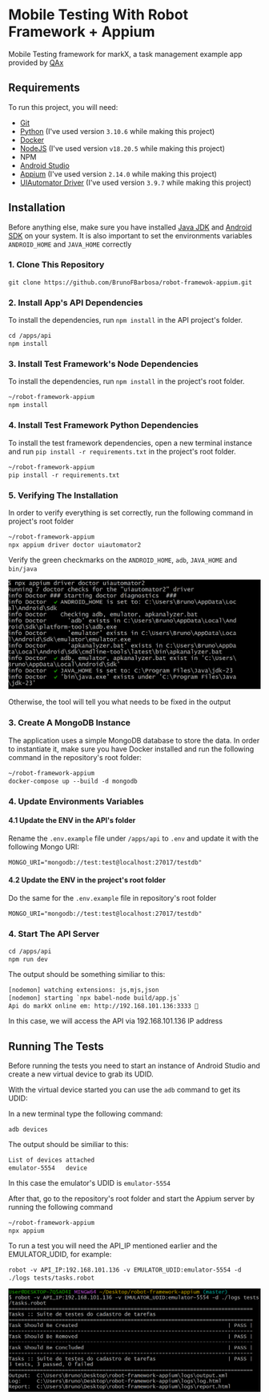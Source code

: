 # Mobile Testing With Robot Framework + Appium

Mobile Testing framework for markX, a task management example app provided by [QAx](https://github.com/qaxperience)

## Requirements

To run this project, you will need:

- [Git](https://git-scm.com/downloads)
- [Python](https://www.python.org/downloads/) (I've used version `3.10.6` while making this project)
- [Docker](https://www.docker.com/get-started/)
- [NodeJS](https://nodejs.org/en/) (I've used version `v18.20.5` while making this project)
- NPM
- [Android Studio](https://developer.android.com/studio)
- [Appium](http://appium.io) (I've used version `2.14.0` while making this project)
- [UIAutomator Driver](https://github.com/appium/appium-uiautomator2-driver) (I've used version `3.9.7` while making this project)

## Installation

Before anything else, make sure you have installed [Java JDK](http://appium.io/docs/en/latest/quickstart/uiauto2-driver/#java-jdk) and [Android SDK](http://appium.io/docs/en/latest/quickstart/uiauto2-driver/#android-sdk) on your system. It is also important to set the environments variables `ANDROID_HOME` and `JAVA_HOME` correctly

### 1. Clone This Repository

```
git clone https://github.com/BrunoFBarbosa/robot-framewok-appium.git
```

### 2. Install App's API Dependencies

To install the dependencies, run `npm install` in the API project's folder.

```
cd /apps/api
npm install
```

### 3. Install Test Framework's Node Dependencies

To install the dependencies, run `npm install` in the project's root folder.

```
~/robot-framework-appium
npm install
```

### 4. Install Test Framework Python Dependencies

To install the test framework dependencies, open a new terminal instance and run `pip install -r requirements.txt` in the project's root folder.

```
~/robot-framework-appium
pip install -r requirements.txt
```

### 5. Verifying The Installation

In order to verify everything is set correctly, run the following command in project's root folder

```
~/robot-framework-appium
npx appium driver doctor uiautomator2
```

Verify the green checkmarks on the `ANDROID_HOME`, `adb`, `JAVA_HOME` and `bin/java`

![image info](./images/verify_install.png)

Otherwise, the tool will tell you what needs to be fixed in the output

### 3. Create A MongoDB Instance

The application uses a simple MongoDB database to store the data. In order to instantiate it, make sure you have Docker installed and run the following command in the repository's root folder:

```
~/robot-framework-appium
docker-compose up --build -d mongodb
```

### 4. Update Environments Variables

#### 4.1 Update the ENV in the API's folder
Rename the `.env.example` file under `/apps/api` to `.env` and update it with the following Mongo URI:

```
MONGO_URI="mongodb://test:test@localhost:27017/testdb"
```
#### 4.2 Update the ENV in the project's root folder

Do the same for the `.env.example` file in repository's root folder

```
MONGO_URI="mongodb://test:test@localhost:27017/testdb"
```

### 4. Start The API Server

```
cd /apps/api
npm run dev
```
The output should be something similiar to this:

```
[nodemon] watching extensions: js,mjs,json
[nodemon] starting `npx babel-node build/app.js`
Api do markX online em: http://192.168.101.136:3333 🤘
```
In this case, we will access the API via 192.168.101.136 IP address

## Running The Tests

Before running the tests you need to start an instance of Android Studio and create a new virtual device to grab its UDID.

With the virtual device started you can use the `adb` command to get its UDID:

In a new terminal type the following command:

```
adb devices
```

The output should be similiar to this:

```
List of devices attached
emulator-5554   device
```
In this case the emulator's UDID is `emulator-5554`

After that, go to the repository's root folder and start the Appium server by running the following command

```
~/robot-framework-appium 
npx appium
```

To run a test you will need the API_IP mentioned earlier and the EMULATOR_UDID, for example:

```
robot -v API_IP:192.168.101.136 -v EMULATOR_UDID:emulator-5554 -d ./logs tests/tasks.robot
```
![image info](./images/success.png)
